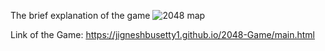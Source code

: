 The brief explanation of the game
![2048 map](https://github.com/Jigneshbusetty1/2048-Game/assets/129888710/230d7b1c-2406-4c52-a4d9-1d0e62629cb7)

Link of the Game:
https://jigneshbusetty1.github.io/2048-Game/main.html
